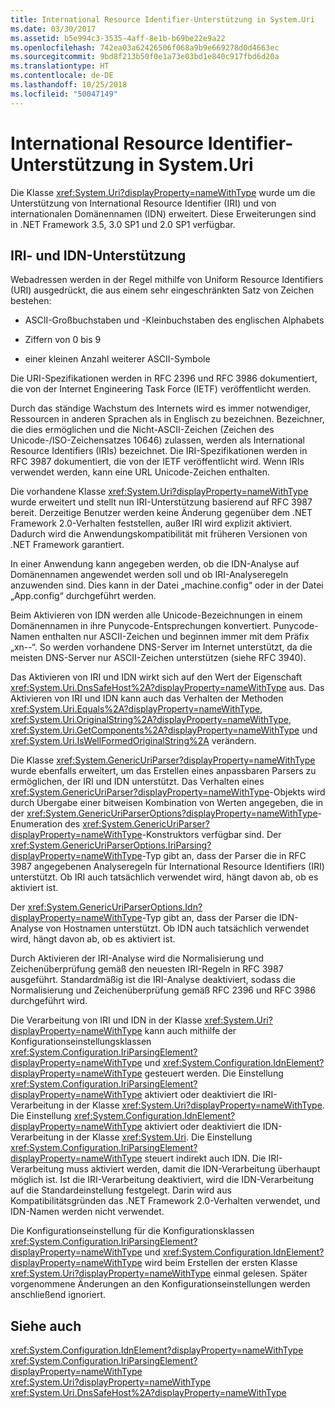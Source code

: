 ```yaml
---
title: International Resource Identifier-Unterstützung in System.Uri
ms.date: 03/30/2017
ms.assetid: b5e994c3-3535-4aff-8e1b-b69be22e9a22
ms.openlocfilehash: 742ea03a62426506f068a9b9e669278d0d4663ec
ms.sourcegitcommit: 9bd8f213b50f0e1a73e03bd1e840c917fbd6d20a
ms.translationtype: HT
ms.contentlocale: de-DE
ms.lasthandoff: 10/25/2018
ms.locfileid: "50047149"
---
```

# <a name="international-resource-identifier-support-in-systemuri"></a>International Resource Identifier-Unterstützung in System.Uri
Die Klasse <xref:System.Uri?displayProperty=nameWithType> wurde um die Unterstützung von International Resource Identifier (IRI) und von internationalen Domänennamen (IDN) erweitert. Diese Erweiterungen sind in .NET Framework 3.5, 3.0 SP1 und 2.0 SP1 verfügbar.  
  
## <a name="iri-and-idn-support"></a>IRI- und IDN-Unterstützung  
 Webadressen werden in der Regel mithilfe von Uniform Resource Identifiers (URI) ausgedrückt, die aus einem sehr eingeschränkten Satz von Zeichen bestehen:  
  
-   ASCII-Großbuchstaben und -Kleinbuchstaben des englischen Alphabets  
  
-   Ziffern von 0 bis 9  
  
-   einer kleinen Anzahl weiterer ASCII-Symbole  
  
 Die URI-Spezifikationen werden in RFC 2396 und RFC 3986 dokumentiert, die von der Internet Engineering Task Force (IETF) veröffentlicht werden.  
  
 Durch das ständige Wachstum des Internets wird es immer notwendiger, Ressourcen in anderen Sprachen als in Englisch zu bezeichnen. Bezeichner, die dies ermöglichen und die Nicht-ASCII-Zeichen (Zeichen des Unicode-/ISO-Zeichensatzes 10646) zulassen, werden als International Resource Identifiers (IRIs) bezeichnet. Die IRI-Spezifikationen werden in RFC 3987 dokumentiert, die von der IETF veröffentlicht wird. Wenn IRIs verwendet werden, kann eine URL Unicode-Zeichen enthalten.  
  
 Die vorhandene Klasse <xref:System.Uri?displayProperty=nameWithType> wurde erweitert und stellt nun IRI-Unterstützung basierend auf RFC 3987 bereit. Derzeitige Benutzer werden keine Änderung gegenüber dem .NET Framework 2.0-Verhalten feststellen, außer IRI wird explizit aktiviert. Dadurch wird die Anwendungskompatibilität mit früheren Versionen von .NET Framework garantiert.  
  
 In einer Anwendung kann angegeben werden, ob die IDN-Analyse auf Domänennamen angewendet werden soll und ob IRI-Analyseregeln anzuwenden sind. Dies kann in der Datei „machine.config“ oder in der Datei „App.config“ durchgeführt werden.  
  
 Beim Aktivieren von IDN werden alle Unicode-Bezeichnungen in einem Domänennamen in ihre Punycode-Entsprechungen konvertiert. Punycode-Namen enthalten nur ASCII-Zeichen und beginnen immer mit dem Präfix „xn--“. So werden vorhandene DNS-Server im Internet unterstützt, da die meisten DNS-Server nur ASCII-Zeichen unterstützen (siehe RFC 3940).  
  
 Das Aktivieren von IRI und IDN wirkt sich auf den Wert der Eigenschaft <xref:System.Uri.DnsSafeHost%2A?displayProperty=nameWithType> aus. Das Aktivieren von IRI und IDN kann auch das Verhalten der Methoden <xref:System.Uri.Equals%2A?displayProperty=nameWithType>, <xref:System.Uri.OriginalString%2A?displayProperty=nameWithType>, <xref:System.Uri.GetComponents%2A?displayProperty=nameWithType> und <xref:System.Uri.IsWellFormedOriginalString%2A> verändern.  
  
 Die Klasse <xref:System.GenericUriParser?displayProperty=nameWithType> wurde ebenfalls erweitert, um das Erstellen eines anpassbaren Parsers zu ermöglichen, der IRI und IDN unterstützt. Das Verhalten eines <xref:System.GenericUriParser?displayProperty=nameWithType>-Objekts wird durch Übergabe einer bitweisen Kombination von Werten angegeben, die in der <xref:System.GenericUriParserOptions?displayProperty=nameWithType>-Enumeration des <xref:System.GenericUriParser?displayProperty=nameWithType>-Konstruktors verfügbar sind. Der <xref:System.GenericUriParserOptions.IriParsing?displayProperty=nameWithType>-Typ gibt an, dass der Parser die in RFC 3987 angegebenen Analyseregeln für International Resource Identifiers (IRI) unterstützt. Ob IRI auch tatsächlich verwendet wird, hängt davon ab, ob es aktiviert ist.  
  
 Der <xref:System.GenericUriParserOptions.Idn?displayProperty=nameWithType>-Typ gibt an, dass der Parser die IDN-Analyse von Hostnamen unterstützt. Ob IDN auch tatsächlich verwendet wird, hängt davon ab, ob es aktiviert ist.  
  
 Durch Aktivieren der IRI-Analyse wird die Normalisierung und Zeichenüberprüfung gemäß den neuesten IRI-Regeln in RFC 3987 ausgeführt. Standardmäßig ist die IRI-Analyse deaktiviert, sodass die Normalisierung und Zeichenüberprüfung gemäß RFC 2396 und RFC 3986 durchgeführt wird.  
  
 Die Verarbeitung von IRI und IDN in der Klasse <xref:System.Uri?displayProperty=nameWithType> kann auch mithilfe der Konfigurationseinstellungsklassen <xref:System.Configuration.IriParsingElement?displayProperty=nameWithType> und <xref:System.Configuration.IdnElement?displayProperty=nameWithType> gesteuert werden. Die Einstellung <xref:System.Configuration.IriParsingElement?displayProperty=nameWithType> aktiviert oder deaktiviert die IRI-Verarbeitung in der Klasse <xref:System.Uri?displayProperty=nameWithType>. Die Einstellung <xref:System.Configuration.IdnElement?displayProperty=nameWithType> aktiviert oder deaktiviert die IDN-Verarbeitung in der Klasse <xref:System.Uri>. Die Einstellung <xref:System.Configuration.IriParsingElement?displayProperty=nameWithType> steuert indirekt auch IDN. Die IRI-Verarbeitung muss aktiviert werden, damit die IDN-Verarbeitung überhaupt möglich ist. Ist die IRI-Verarbeitung deaktiviert, wird die IDN-Verarbeitung auf die Standardeinstellung festgelegt. Darin wird aus Kompatibilitätsgründen das .NET Framework 2.0-Verhalten verwendet, und IDN-Namen werden nicht verwendet.  
  
 Die Konfigurationseinstellung für die Konfigurationsklassen <xref:System.Configuration.IriParsingElement?displayProperty=nameWithType> und <xref:System.Configuration.IdnElement?displayProperty=nameWithType> wird beim Erstellen der ersten Klasse <xref:System.Uri?displayProperty=nameWithType> einmal gelesen. Später vorgenommene Änderungen an den Konfigurationseinstellungen werden anschließend ignoriert.  
  
## <a name="see-also"></a>Siehe auch  
 <xref:System.Configuration.IdnElement?displayProperty=nameWithType>  
 <xref:System.Configuration.IriParsingElement?displayProperty=nameWithType>  
 <xref:System.Uri?displayProperty=nameWithType>  
 <xref:System.Uri.DnsSafeHost%2A?displayProperty=nameWithType>
